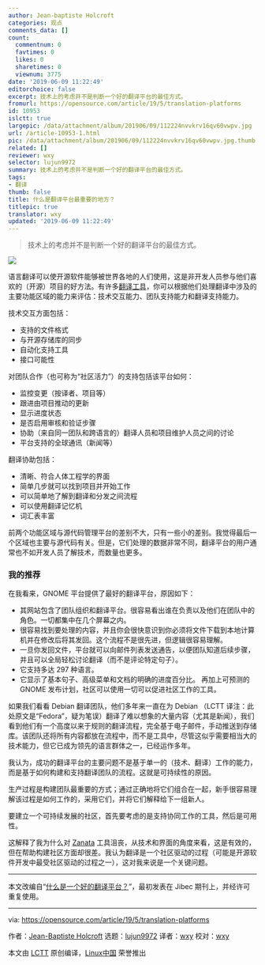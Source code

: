 ```yaml
---
author: Jean-baptiste Holcroft
categories: 观点
comments_data: []
count:
  commentnum: 0
  favtimes: 0
  likes: 0
  sharetimes: 0
  viewnum: 3775
date: '2019-06-09 11:22:49'
editorchoice: false
excerpt: 技术上的考虑并不是判断一个好的翻译平台的最佳方式。
fromurl: https://opensource.com/article/19/5/translation-platforms
id: 10953
islctt: true
largepic: /data/attachment/album/201906/09/112224nvvkrv16qv60vwpv.jpg
url: /article-10953-1.html
pic: /data/attachment/album/201906/09/112224nvvkrv16qv60vwpv.jpg.thumb.jpg
related: []
reviewer: wxy
selector: lujun9972
summary: 技术上的考虑并不是判断一个好的翻译平台的最佳方式。
tags:
- 翻译
thumb: false
title: 什么是翻译平台最重要的地方？
titlepic: true
translator: wxy
updated: '2019-06-09 11:22:49'
---
```



> 
> 技术上的考虑并不是判断一个好的翻译平台的最佳方式。
> 
> 
> 


![](/data/attachment/album/201906/09/112224nvvkrv16qv60vwpv.jpg)


语言翻译可以使开源软件能够被世界各地的人们使用，这是非开发人员参与他们喜欢的（开源）项目的好方法。有许多[翻译工具](https://opensource.com/article/17/6/open-source-localization-tools)，你可以根据他们处理翻译中涉及的主要功能区域的能力来评估：技术交互能力、团队支持能力和翻译支持能力。


技术交互方面包括：


* 支持的文件格式
* 与开源存储库的同步
* 自动化支持工具
* 接口可能性


对团队合作（也可称为“社区活力”）的支持包括该平台如何：


* 监控变更（按译者、项目等）
* 跟进由项目推动的更新
* 显示进度状态
* 是否启用审核和验证步骤
* 协助（来自同一团队和跨语言的）翻译人员和项目维护人员之间的讨论
* 平台支持的全球通讯（新闻等）


翻译协助包括：


* 清晰、符合人体工程学的界面
* 简单几步就可以找到项目并开始工作
* 可以简单地了解到翻译和分发之间流程
* 可以使用翻译记忆机
* 词汇表丰富


前两个功能区域与源代码管理平台的差别不大，只有一些小的差别。我觉得最后一个区域也主要与源代码有关。但是，它们处理的数据非常不同，翻译平台的用户通常也不如开发人员了解技术，而数量也更多。


### 我的推荐


在我看来，GNOME 平台提供了最好的翻译平台，原因如下：


* 其网站包含了团队组织和翻译平台。很容易看出谁在负责以及他们在团队中的角色。一切都集中在几个屏幕之内。
* 很容易找到要处理的内容，并且你会很快意识到你必须将文件下载到本地计算机并在修改后将其发回。这个流程不是很先进，但逻辑很容易理解。
* 一旦你发回文件，平台就可以向邮件列表发送通告，以便团队知道后续步骤，并且可以全局轻松讨论翻译（而不是评论特定句子）。
* 它支持多达 297 种语言。
* 它显示了基本句子、高级菜单和文档的明确的进度百分比。 再加上可预测的 GNOME 发布计划，社区可以使用一切可以促进社区工作的工具。


如果我们看看 Debian 翻译团队，他们多年来一直在为 Debian （LCTT 译注：此处原文是“Fedora”，疑为笔误）翻译了难以想象的大量内容（尤其是新闻），我们看到他们有一个高度以来于规则的翻译流程，完全基于电子邮件，手动推送到存储库。该团队还将所有内容都放在流程中，而不是工具中，尽管这似乎需要相当大的技术能力，但它已成为领先的语言群体之一，已经运作多年。


我认为，成功的翻译平台的主要问题不是基于单一的（技术、翻译）工作的能力，而是基于如何构建和支持翻译团队的流程。这就是可持续性的原因。


生产过程是构建团队最重要的方式；通过正确地将它们组合在一起，新手很容易理解该过程是如何工作的，采用它们，并将它们解释给下一组新人。


要建立一个可持续发展的社区，首先要考虑的是支持协同工作的工具，然后是可用性。


这解释了我为什么对 [Zanata](http://zanata.org/) 工具沮丧，从技术和界面的角度来看，这是有效的，但在帮助构建社区方面却很差。我认为翻译是一个社区驱动的过程（可能是开源软件开发中最受社区驱动的过程之一），这对我来说是一个关键问题。




---


本文改编自“[什么是一个好的翻译平台？](https://jibecfed.fedorapeople.org/blog-hugo/en/2016/09/whats-a-good-translation-platform/)”，最初发表在 Jibec 期刊上，并经许可重复使用。




---


via: <https://opensource.com/article/19/5/translation-platforms>


作者：[Jean-Baptiste Holcroft](https://opensource.com/users/jibec/users/annegentle/users/bcotton) 选题：[lujun9972](https://github.com/lujun9972) 译者：[wxy](https://github.com/wxy) 校对：[wxy](https://github.com/wxy)


本文由 [LCTT](https://github.com/LCTT/TranslateProject) 原创编译，[Linux中国](https://linux.cn/) 荣誉推出